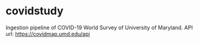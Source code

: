 # covidstudy
Ingestion pipeline of COVID-19 World Survey of University of Maryland.
API url: https://covidmap.umd.edu/api
